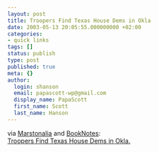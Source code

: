 ```yaml
---
layout: post
title: Troopers Find Texas House Dems in Okla
date: 2003-05-13 20:05:55.000000000 +02:00
categories:
- quick links
tags: []
status: publish
type: post
published: true
meta: {}
author:
  login: shanson
  email: papascott-wp@gmail.com
  display_name: PapaScott
  first_name: Scott
  last_name: Hanson
---
```

<p>via <a title="Marstonalia" href="http://marston.blogspot.com/2003_05_11_marston_archive.html#200285112">Marstonalia</a> and <a title="Booknotes" href="http://booknotes.weblogs.com/2003/05/13#texasDems">BookNotes</a>:<br />
<a title="They prevented a quorum to stop a gerrymandering, er, redistricting bill" href="http://www.washingtonpost.com/wp-dyn/articles/A49760-2003May13.html">Troopers Find Texas House Dems in Okla.</a></p>
